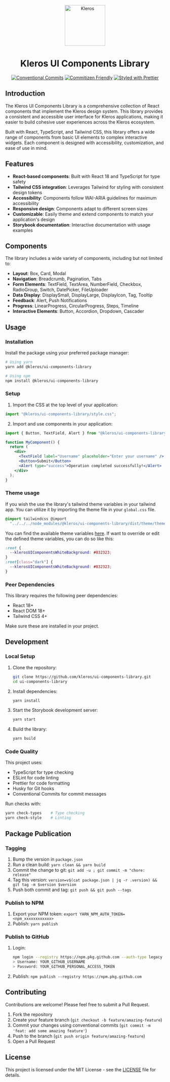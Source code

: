 <p align="center">
  <a href="https://kleros.io">
    <img alt="Kleros" src="https://github.com/kleros/court/blob/master/public/icon-512.png?raw=true" width="128">
  </a>
</p>

<h1 align="center">Kleros UI Components Library</h1>

<p align="center">
  <a href="https://conventionalcommits.org"><img src="https://img.shields.io/badge/Conventional%20Commits-1.0.0-yellow.svg" alt="Conventional Commits"></a>
  <a href="http://commitizen.github.io/cz-cli/"><img src="https://img.shields.io/badge/commitizen-friendly-brightgreen.svg" alt="Commitizen Friendly"></a>
  <a href="https://github.com/prettier/prettier"><img src="https://img.shields.io/badge/styled_with-prettier-ff69b4.svg" alt="Styled with Prettier"></a>
</p>

## Introduction

The Kleros UI Components Library is a comprehensive collection of React components that implement the Kleros design system. This library provides a consistent and accessible user interface for Kleros applications, making it easier to build cohesive user experiences across the Kleros ecosystem.

Built with React, TypeScript, and Tailwind CSS, this library offers a wide range of components from basic UI elements to complex interactive widgets. Each component is designed with accessibility, customization, and ease of use in mind.

## Features

- **React-based components**: Built with React 18 and TypeScript for type safety
- **Tailwind CSS integration**: Leverages Tailwind for styling with consistent design tokens
- **Accessibility**: Components follow WAI-ARIA guidelines for maximum accessibility
- **Responsive design**: Components adapt to different screen sizes
- **Customizable**: Easily theme and extend components to match your application's design
- **Storybook documentation**: Interactive documentation with usage examples

## Components

The library includes a wide variety of components, including but not limited to:

- **Layout**: Box, Card, Modal
- **Navigation**: Breadcrumb, Pagination, Tabs
- **Form Elements**: TextField, TextArea, NumberField, Checkbox, RadioGroup, Switch, DatePicker, FileUploader
- **Data Display**: DisplaySmall, DisplayLarge, DisplayIcon, Tag, Tooltip
- **Feedback**: Alert, Push Notifications
- **Progress**: LinearProgress, CircularProgress, Steps, Timeline
- **Interactive Elements**: Button, Accordion, Dropdown, Cascader

## Usage

### Installation

Install the package using your preferred package manager:

```bash
# Using yarn
yarn add @kleros/ui-components-library

# Using npm
npm install @kleros/ui-components-library
```

### Setup

1. Import the CSS at the top level of your application:

```javascript
import "@kleros/ui-components-library/style.css";
```

2. Import and use components in your application:

```jsx
import { Button, TextField, Alert } from "@kleros/ui-components-library";

function MyComponent() {
  return (
    <div>
      <TextField label="Username" placeholder="Enter your username" />
      <Button>Submit</Button>
      <Alert type="success">Operation completed successfully!</Alert>
    </div>
  );
}
```

### Theme usage

If you wish the use the library's tailwind theme variables in your tailwind app. You can utilize it by importing the theme file in your `global.css` file.

```css
@import tailwindcss @import
  "../../../node_modules/@kleros/ui-components-library/dist/theme/theme.css";
```

You can find the available theme variables [here](src/styles/theme.css).
If want to override or edit the defined theme variables, you can do so like this:

```css
:root {
  --klerosUIComponentsWhiteBackground: #832323;
}
:root[class="dark"] {
  --klerosUIComponentsWhiteBackground: #832323;
}
```

### Peer Dependencies

This library requires the following peer dependencies:

- React 18+
- React DOM 18+
- Tailwind CSS 4+

Make sure these are installed in your project.

## Development

### Local Setup

1. Clone the repository:

   ```bash
   git clone https://github.com/kleros/ui-components-library.git
   cd ui-components-library
   ```

2. Install dependencies:

   ```bash
   yarn install
   ```

3. Start the Storybook development server:

   ```bash
   yarn start
   ```

4. Build the library:
   ```bash
   yarn build
   ```

### Code Quality

This project uses:

- TypeScript for type checking
- ESLint for code linting
- Prettier for code formatting
- Husky for Git hooks
- Conventional Commits for commit messages

Run checks with:

```bash
yarn check-types    # Type checking
yarn check-style    # Linting
```

## Package Publication

### Tagging

1. Bump the version in `package.json`
2. Run a clean build: `yarn clean && yarn build`
3. Commit the change to git: `git add -u ; git commit -m "chore: release"`
4. Tag this version: `version=v$(cat package.json | jq -r .version) && git tag -m $version $version`
5. Push both commit and tag: `git push && git push --tags`

### Publish to NPM

1. Export your NPM token: `export YARN_NPM_AUTH_TOKEN=<npm_xxxxxxxxxxxx>`
2. Publish: `yarn publish`

### Publish to GitHub

1. Login:

   ```bash
   npm login --registry https://npm.pkg.github.com --auth-type legacy
   > Username: YOUR_GITHUB_USERNAME
   > Password: YOUR_GITHUB_PERSONAL_ACCESS_TOKEN
   ```

2. Publish: `npm publish --registry https://npm.pkg.github.com`

## Contributing

Contributions are welcome! Please feel free to submit a Pull Request.

1. Fork the repository
2. Create your feature branch (`git checkout -b feature/amazing-feature`)
3. Commit your changes using conventional commits (`git commit -m 'feat: add some amazing feature'`)
4. Push to the branch (`git push origin feature/amazing-feature`)
5. Open a Pull Request

## License

This project is licensed under the MIT License - see the [LICENSE](LICENSE) file for details.
